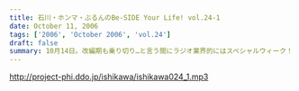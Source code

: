 ```yaml
---
title: 石川・ホンマ・ぶるんのBe-SIDE Your Life! vol.24-1
date: October 11, 2006
tags: ['2006', 'October 2006', 'vol.24']
draft: false
summary: 10月14日。改編期も乗り切り…と言う間にラジオ業界的にはスペシャルウィーク！と、まったくもってビーサイの収録日も固定できない日々が続いております！収録の様子と配信のタイミングに微妙なズレが生じていますが、ご勘弁くださいね！↓ちょっとお知らせ〜〜〜〜『AMラヂオ1242ニッポン放送』水曜夜9時から、地上波で放送開始！『水曜イシカワアキヒトの「放送サッカーズ」』10月18日の放送はこちらもスペシャルバージョン。遠くのヒトもなんとか周波数合わせて聴いてちょーだいね！放送終盤には、このビーサイ収録をやっている、倉庫スタヂオ近く、交通会館前にてエンディングを行うんです。足を運べるヒトは来てみてはいかが？JR有楽町駅の目の前ですよ〜〜〜NANAE
---
```


http://project-phi.ddo.jp/ishikawa/ishikawa024_1.mp3